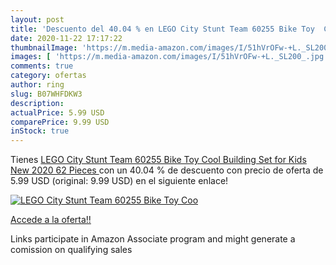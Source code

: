 ```yaml
---
layout: post
title: 'Descuento del 40.04 % en LEGO City Stunt Team 60255 Bike Toy  Coo'
date: 2020-11-22 17:17:22
thumbnailImage: 'https://m.media-amazon.com/images/I/51hVrOFw-+L._SL200_.jpg'
images: [ 'https://m.media-amazon.com/images/I/51hVrOFw-+L._SL200_.jpg' ]
comments: true
category: ofertas
author: ring
slug: B07WHFDKW3
description:
actualPrice: 5.99 USD
comparePrice: 9.99 USD
inStock: true
---
```


Tienes [LEGO City Stunt Team 60255 Bike Toy  Cool Building Set for Kids  New 2020  62 Pieces ](https://www.amazon.com/dp/B07WHFDKW3/?tag=tolees-20) con un 40.04 % de descuento con precio de oferta de 5.99 USD (original: 9.99 USD) en el siguiente enlace!

[![LEGO City Stunt Team 60255 Bike Toy  Coo](https://m.media-amazon.com/images/I/51hVrOFw-+L._SL200_.jpg)](https://www.amazon.com/dp/B07WHFDKW3/?tag=tolees-20)

[Accede a la oferta!!](https://www.amazon.com/dp/B07WHFDKW3/?tag=tolees-20)

Links participate in Amazon Associate program and might generate a comission on qualifying sales


